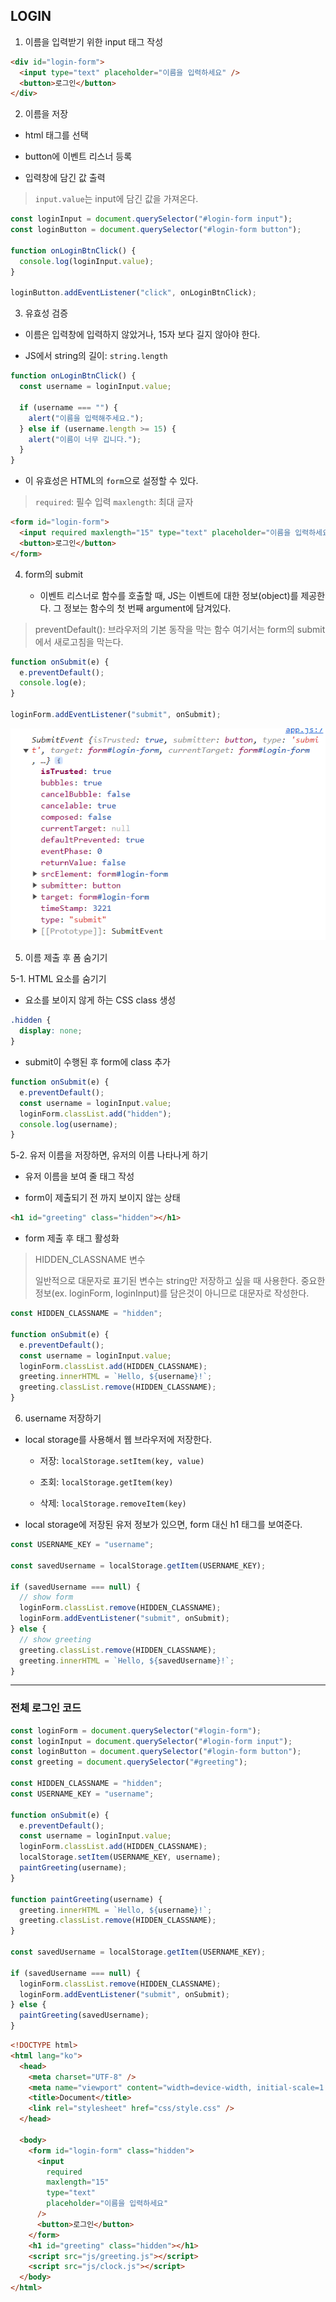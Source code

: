 ## LOGIN

1. 이름을 입력받기 위한 input 태그 작성

```html
<div id="login-form">
  <input type="text" placeholder="이름을 입력하세요" />
  <button>로그인</button>
</div>
```

2. 이름을 저장

- html 태그를 선택

- button에 이벤트 리스너 등록

- 입력창에 담긴 값 출력

> `input.value`는 input에 담긴 값을 가져온다.

```javascript
const loginInput = document.querySelector("#login-form input");
const loginButton = document.querySelector("#login-form button");

function onLoginBtnClick() {
  console.log(loginInput.value);
}

loginButton.addEventListener("click", onLoginBtnClick);
```

3. 유효성 검증

- 이름은 입력창에 입력하지 않았거나, 15자 보다 길지 않아야 한다.

- JS에서 string의 길이: `string.length`

```javascript
function onLoginBtnClick() {
  const username = loginInput.value;

  if (username === "") {
    alert("이름을 입력해주세요.");
  } else if (username.length >= 15) {
    alert("이름이 너무 깁니다.");
  }
}
```

- 이 유효성은 HTML의 `form`으로 설정할 수 있다.

> `required`: 필수 입력
> `maxlength`: 최대 글자

```html
<form id="login-form">
  <input required maxlength="15" type="text" placeholder="이름을 입력하세요" />
  <button>로그인</button>
</form>
```

4. form의 submit

   - 이벤트 리스너로 함수를 호출할 때, JS는 이벤트에 대한 정보(object)를 제공한다. 그 정보는 함수의 첫 번째 argument에 담겨있다.

> preventDefault(): 브라우저의 기본 동작을 막는 함수
> 여기서는 form의 submit에서 새로고침을 막는다.

```javascript
function onSubmit(e) {
  e.preventDefault();
  console.log(e);
}

loginForm.addEventListener("submit", onSubmit);
```

![submitEvent](images/1.png)

5. 이름 제출 후 폼 숨기기

5-1. HTML 요소를 숨기기

- 요소를 보이지 않게 하는 CSS class 생성

```css
.hidden {
  display: none;
}
```

- submit이 수행된 후 form에 class 추가

```js
function onSubmit(e) {
  e.preventDefault();
  const username = loginInput.value;
  loginForm.classList.add("hidden");
  console.log(username);
}
```

5-2. 유저 이름을 저장하면, 유저의 이름 나타나게 하기

- 유저 이름을 보여 줄 태그 작성

- form이 제출되기 전 까지 보이지 않는 상태

```html
<h1 id="greeting" class="hidden"></h1>
```

- form 제출 후 태그 활성화

> HIDDEN_CLASSNAME 변수
>
> 일반적으로 대문자로 표기된 변수는 string만 저장하고 싶을 때 사용한다. 중요한 정보(ex. loginForm, loginInput)를 담은것이 아니므로 대문자로 작성한다.

```js
const HIDDEN_CLASSNAME = "hidden";

function onSubmit(e) {
  e.preventDefault();
  const username = loginInput.value;
  loginForm.classList.add(HIDDEN_CLASSNAME);
  greeting.innerHTML = `Hello, ${username}!`;
  greeting.classList.remove(HIDDEN_CLASSNAME);
}
```

6. username 저장하기

- local storage를 사용해서 웹 브라우저에 저장한다.

  - 저장: `localStorage.setItem(key, value)`

  - 조회: `localStorage.getItem(key)`

  - 삭제: `localStorage.removeItem(key)`

- local storage에 저장된 유저 정보가 있으면, form 대신 h1 태그를 보여준다.

```js
const USERNAME_KEY = "username";

const savedUsername = localStorage.getItem(USERNAME_KEY);

if (savedUsername === null) {
  // show form
  loginForm.classList.remove(HIDDEN_CLASSNAME);
  loginForm.addEventListener("submit", onSubmit);
} else {
  // show greeting
  greeting.classList.remove(HIDDEN_CLASSNAME);
  greeting.innerHTML = `Hello, ${savedUsername}!`;
}
```

---

### 전체 로그인 코드

```js
const loginForm = document.querySelector("#login-form");
const loginInput = document.querySelector("#login-form input");
const loginButton = document.querySelector("#login-form button");
const greeting = document.querySelector("#greeting");

const HIDDEN_CLASSNAME = "hidden";
const USERNAME_KEY = "username";

function onSubmit(e) {
  e.preventDefault();
  const username = loginInput.value;
  loginForm.classList.add(HIDDEN_CLASSNAME);
  localStorage.setItem(USERNAME_KEY, username);
  paintGreeting(username);
}

function paintGreeting(username) {
  greeting.innerHTML = `Hello, ${username}!`;
  greeting.classList.remove(HIDDEN_CLASSNAME);
}

const savedUsername = localStorage.getItem(USERNAME_KEY);

if (savedUsername === null) {
  loginForm.classList.remove(HIDDEN_CLASSNAME);
  loginForm.addEventListener("submit", onSubmit);
} else {
  paintGreeting(savedUsername);
}
```

```html
<!DOCTYPE html>
<html lang="ko">
  <head>
    <meta charset="UTF-8" />
    <meta name="viewport" content="width=device-width, initial-scale=1.0" />
    <title>Document</title>
    <link rel="stylesheet" href="css/style.css" />
  </head>

  <body>
    <form id="login-form" class="hidden">
      <input
        required
        maxlength="15"
        type="text"
        placeholder="이름을 입력하세요"
      />
      <button>로그인</button>
    </form>
    <h1 id="greeting" class="hidden"></h1>
    <script src="js/greeting.js"></script>
    <script src="js/clock.js"></script>
  </body>
</html>
```
